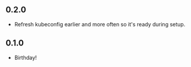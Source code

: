 ## 0.2.0
* Refresh kubeconfig earlier and more often so it's ready during setup.

## 0.1.0
* Birthday!
